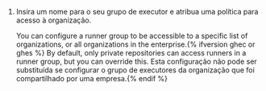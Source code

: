 1. Insira um nome para o seu grupo de executor e atribua uma política para acesso à organização.

    You can configure a runner group to be accessible to a specific list of organizations, or all organizations in the enterprise.{% ifversion ghec or ghes %} By default, only private repositories can access runners in a runner group, but you can override this. Esta configuração não pode ser substituída se configurar o grupo de executores da organização que foi compartilhado por uma empresa.{% endif %}
